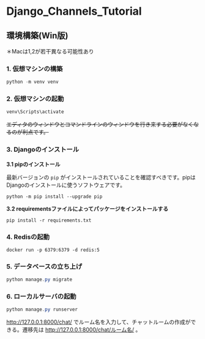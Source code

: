 # Django_Channels_Tutorial
## 環境構築(Win版)
＊Macは1,2が若干異なる可能性あり
### 1. 仮想マシンの構築

```powershell
python -m venv venv
```

### 2. 仮想マシンの起動

```powershell
venv\Scripts\activate
```

~~エディタのウィンドウとコマンドラインのウィンドウを行き来する必要がなくなるのが利点です。~~

### 3. Djangoのインストール

**3.1 pipのインストール**

最新バージョンの `pip` がインストールされていることを確認すべきです。pipはDjangoのインストールに使うソフトウェアです。

```
python -m pip install --upgrade pip
```

****3.2 requirementsファイルによってパッケージをインストールする****

```
pip install -r requirements.txt
```
### 4. Redisの起動
```
docker run -p 6379:6379 -d redis:5
```


### 5. データベースの立ち上げ

```powershell
python manage.py migrate
```


### 6. ローカルサーバの起動

```powershell
python manage.py runserver
```
 http://127.0.0.1:8000/chat/ でルーム名を入力して、チャットルームの作成ができる。遷移先は http://127.0.0.1:8000/chat/ルーム名/ 。
 
